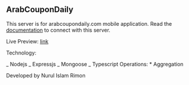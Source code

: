 ## ArabCouponDaily

This server is for arabcoupondaily.com mobile application.
Read the [documentation](https://docs.google.com/document/d/1yLlbhDgCazG740dTKCfDG8o3a-C0qKY1PP6AauoLmFo/edit?usp=sharing) to connect with this server.

Live Preview: [link](https://arabcoupon-mobile-app-server.vercel.app/)

Technology:

_ Nodejs
_ Expressjs
_ Mongoose
_ Typescript
Operations: \* Aggregation

Developed by Nurul Islam Rimon
